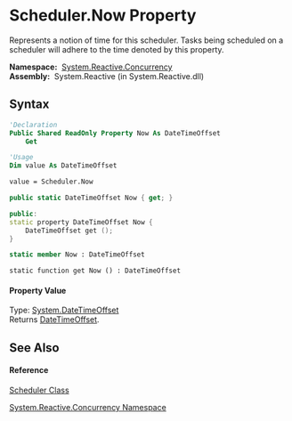# Scheduler.Now Property

Represents a notion of time for this scheduler. Tasks being scheduled on a scheduler will adhere to the time denoted by this property.

**Namespace:**  [System.Reactive.Concurrency](System.Reactive.Concurrency\System.Reactive.Concurrency.md)  
**Assembly:**  System.Reactive (in System.Reactive.dll)

## Syntax

```vb
'Declaration
Public Shared ReadOnly Property Now As DateTimeOffset
    Get
```

```vb
'Usage
Dim value As DateTimeOffset

value = Scheduler.Now
```

```csharp
public static DateTimeOffset Now { get; }
```

```c++
public:
static property DateTimeOffset Now {
    DateTimeOffset get ();
}
```

```fsharp
static member Now : DateTimeOffset
```

```jscript
static function get Now () : DateTimeOffset
```

#### Property Value

Type: [System.DateTimeOffset](https://msdn.microsoft.com/en-us/library/Bb341783)  
Returns [DateTimeOffset](https://msdn.microsoft.com/en-us/library/Bb341783).

## See Also

#### Reference

[Scheduler Class](Scheduler\Scheduler.md)

[System.Reactive.Concurrency Namespace](System.Reactive.Concurrency\System.Reactive.Concurrency.md)





